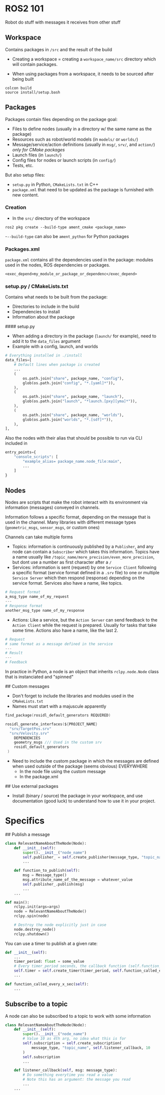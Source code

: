 # ROS2 101

Robot do stuff with messages it receives from other stuff

## Workspace

Contains packages in `/src` and the result of the build

- Creating a workspace = creating a `workspace_name/src` directory which will contain packages.

- When using packages from a workspace, it needs to be sourced after being built
```shell
colcon build
source install/setup.bash
```

## Packages

Packages contain files depending on the package goal:
- Files to define nodes (usually in a directory w/ the same name as the package)
- Resources such as robot/world models (in `models/` or `worlds/`)
- Message/service/action definitions (usually in `msg/`, `srv/`, and `action/`) *only for CMake packages*
- Launch files (in `launch/`)
- Config files for nodes or launch scripts (in `config/`)
- Tests, etc.

But also setup files:
- `setup.py` in Python, `CMakeLists.txt` in C++
- `package.xml` that need to be updated as the package is furnished with new content.

### Creation

- In the `src/` directory of the workspace
```shell
ros2 pkg create --build-type ament_cmake <package_name>
```
-`--build-type` can also be `ament_python` for Python packages

### Packages.xml

`package.xml` contains all the dependencies used in the package: modules used in the nodes, ROS dependencies or packages.

```
<exec_depend>my_module_or_package_or_dependenc</exec_depend>
```

### setup.py / CMakeLists.txt

Contains what needs to be built from the package:
- Directories to include in the build
- Dependencies to install
- Information about the package

#### setup.py

- When adding a directory in the package (`launch/` for example), need to add it to the `data_files` argument
- Example with a config, launch, and worlds
```py
# Everything installed in ./install
data_files=[
    # Default lines when package is created
    ...
    (
        os.path.join("share", package_name, "config"),
        glob(os.path.join("config", "*.[yaml]*")),
    ),
    (
        os.path.join("share", package_name, "launch"),
        glob(os.path.join("launch", "*launch.[pxy][yma]*")),
    ),
    (
        os.path.join("share", package_name, "worlds"),
        glob(os.path.join("worlds", "*.[sdf]*")),
    ),
],
```

Also the nodes with their alias that should be possible to run via CLI included in
```py
entry_points={
    "console_scripts": [
        "example_alias= package_name.node_file:main",
        ...
    ]
}
```

## Nodes

Nodes are scripts that make the robot interact with its environment via information (messages) conveyed in channels.

Information follows a specific format, depending on the message that is used in the channel. Many libraries with different message types (`geometric_msgs`, `sensor_msgs`, or custom ones)

Channels can take multiple forms
- Topics: information is continuously published by a `Publisher`, and any node can contain a `Subscriber` which takes this information. Topics have a name usually like `/topic_name/more_precision/even_more_precision`, but dont use a number as first character after a `/`
- Services: information is sent (request) by one `Service Client` following a specific format (service format defined in a `.srv` file) to one or multiple `Service Server` which then respond (response) depending on the service format. Services also have a name, like topics.
```py
# Request format
a_msg_type name_of_my_request
---
# Response format
another_msg_type name_of_my_response
```
- Actions: Like a service, but the `Action Server` can send feedback to the `Action Client` while the request is prepared. Usually for tasks that take some time. Actions also have a name, like the last 2.
```py
# Request
# same format as a message defined in the service
---
# Result
---
# Feedback
```

In practice in Python, a node is an object that inherits `rclpy.node.Node` class that is instanciated and "spinned"

## Custom messages

- Don't forget to include the libraries and modules used in the `CMakeLists.txt`
- Names must start with a majuscule apparently
```c
find_package(rosidl_default_generators REQUIRED)

rosidl_generate_interfaces(${PROJECT_NAME}
  "srv/TargetPos.srv"
  "srv/Velovity.srv"
    DEPENDENCIES 
    geometry_msgs /// Used in the custom srv
    rosidl_default_generators
 )
```

- Need to include the custom package in which the messages are defined when used outside of the package (seems obvious) EVERYWHERE
    - In the node file using the custom message
    - In the package.xml

## Use external packages

- Install (binary / source) the package in your workspace, and use documentation (good luck) to understand how to use it in your project.

# Specifics

## Publish a message

```py
class RelevantNameAboutTheNode(Node):
    def __init__(self):
        super().__init__("node_name")
        self.publisher_ = self.create_publisher(message_type, "topic_name", 10 (I dont know this))
        ...

    def function_to_publish(self):
        msg = Message_type()
        msg.attribute_name_of_the_message = whatever_value 
        self.publisher_.publish(msg)
        ...
    ...

def main():
    rclpy.init(args=args)
    node = RelevantNameAboutTheNode()
    rclpy.spin(node)

    # Destroy the node explicitly just in case
    node.destroy_node()
    rclpy.shutdown()
```

You can use a timer to publish at a given rate:
```py
def __init__(self):
    ...
    timer_period: float = some_value 
    # Every timer_period seconds, the callback function (self.function_called_every_x_sec here) is called
    self.timer = self.create_timer(timer_period, self.function_called_every_x_sec)
    ...

def function_called_every_x_sec(self):
    ...
```

## Subscribe to a topic

A node can also be subscribed to a topic to work with some information
```py
class RelevantNameAboutTheNode(Node):
    def __init__(self):
        super().__init__("node_name")
        # Value 10 as 4th arg, no idea what this is for
        self.subscription = self.create_subscription(
            message_type, "topic_name", self.listener_callback, 10
        )
        self.subscription
        ...

    def listener_callback(self, msg: message_type):
        # Do something everytime you read a value
        # Note this has an argument: the message you read
        ...
    ...
```
